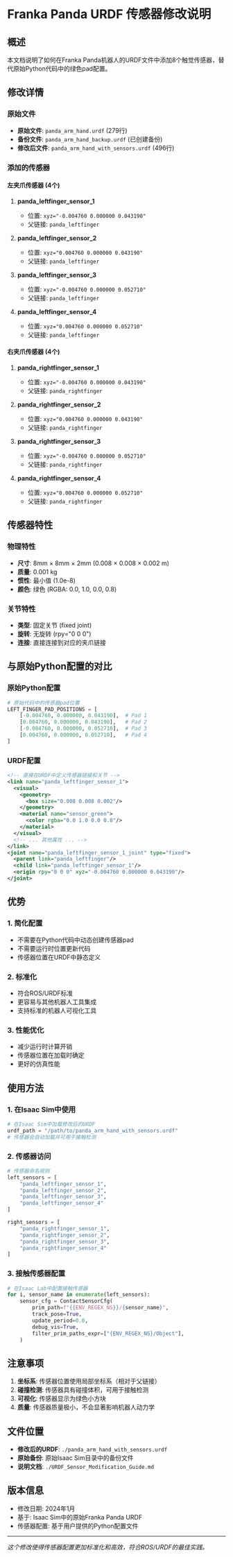 # Franka Panda URDF 传感器修改说明

## 概述
本文档说明了如何在Franka Panda机器人的URDF文件中添加8个触觉传感器，替代原始Python代码中的绿色pad配置。

## 修改详情

### 原始文件
- **原始文件**: `panda_arm_hand.urdf` (279行)
- **备份文件**: `panda_arm_hand_backup.urdf` (已创建备份)
- **修改后文件**: `panda_arm_hand_with_sensors.urdf` (496行)

### 添加的传感器

#### 左夹爪传感器 (4个)
1. **panda_leftfinger_sensor_1**
   - 位置: `xyz="-0.004760 0.000000 0.043190"`
   - 父链接: `panda_leftfinger`

2. **panda_leftfinger_sensor_2**
   - 位置: `xyz="0.004760 0.000000 0.043190"`
   - 父链接: `panda_leftfinger`

3. **panda_leftfinger_sensor_3**
   - 位置: `xyz="-0.004760 0.000000 0.052710"`
   - 父链接: `panda_leftfinger`

4. **panda_leftfinger_sensor_4**
   - 位置: `xyz="0.004760 0.000000 0.052710"`
   - 父链接: `panda_leftfinger`

#### 右夹爪传感器 (4个)
1. **panda_rightfinger_sensor_1**
   - 位置: `xyz="-0.004760 0.000000 0.043190"`
   - 父链接: `panda_rightfinger`

2. **panda_rightfinger_sensor_2**
   - 位置: `xyz="0.004760 0.000000 0.043190"`
   - 父链接: `panda_rightfinger`

3. **panda_rightfinger_sensor_3**
   - 位置: `xyz="-0.004760 0.000000 0.052710"`
   - 父链接: `panda_rightfinger`

4. **panda_rightfinger_sensor_4**
   - 位置: `xyz="0.004760 0.000000 0.052710"`
   - 父链接: `panda_rightfinger`

## 传感器特性

### 物理特性
- **尺寸**: 8mm × 8mm × 2mm (0.008 × 0.008 × 0.002 m)
- **质量**: 0.001 kg
- **惯性**: 最小值 (1.0e-8)
- **颜色**: 绿色 (RGBA: 0.0, 1.0, 0.0, 0.8)

### 关节特性
- **类型**: 固定关节 (fixed joint)
- **旋转**: 无旋转 (rpy="0 0 0")
- **连接**: 直接连接到对应的夹爪链接

## 与原始Python配置的对比

### 原始Python配置
```python
# 原始代码中的传感器pad位置
LEFT_FINGER_PAD_POSITIONS = [
    [-0.004760, 0.000000, 0.043190],  # Pad 1
    [0.004760, 0.000000, 0.043190],   # Pad 2
    [-0.004760, 0.000000, 0.052710],  # Pad 3
    [0.004760, 0.000000, 0.052710],   # Pad 4
]
```

### URDF配置
```xml
<!-- 直接在URDF中定义传感器链接和关节 -->
<link name="panda_leftfinger_sensor_1">
  <visual>
    <geometry>
      <box size="0.008 0.008 0.002"/>
    </geometry>
    <material name="sensor_green">
      <color rgba="0.0 1.0 0.0 0.8"/>
    </material>
  </visual>
  <!-- ... 其他属性 ... -->
</link>
<joint name="panda_leftfinger_sensor_1_joint" type="fixed">
  <parent link="panda_leftfinger"/>
  <child link="panda_leftfinger_sensor_1"/>
  <origin rpy="0 0 0" xyz="-0.004760 0.000000 0.043190"/>
</joint>
```

## 优势

### 1. 简化配置
- 不需要在Python代码中动态创建传感器pad
- 不需要运行时位置更新代码
- 传感器位置在URDF中静态定义

### 2. 标准化
- 符合ROS/URDF标准
- 更容易与其他机器人工具集成
- 支持标准的机器人可视化工具

### 3. 性能优化
- 减少运行时计算开销
- 传感器位置在加载时确定
- 更好的仿真性能

## 使用方法

### 1. 在Isaac Sim中使用
```python
# 在Isaac Sim中加载修改后的URDF
urdf_path = "/path/to/panda_arm_hand_with_sensors.urdf"
# 传感器会自动加载并可用于接触检测
```

### 2. 传感器访问
```python
# 传感器命名规则
left_sensors = [
    "panda_leftfinger_sensor_1",
    "panda_leftfinger_sensor_2",
    "panda_leftfinger_sensor_3",
    "panda_leftfinger_sensor_4"
]

right_sensors = [
    "panda_rightfinger_sensor_1",
    "panda_rightfinger_sensor_2",
    "panda_rightfinger_sensor_3",
    "panda_rightfinger_sensor_4"
]
```

### 3. 接触传感器配置
```python
# 在Isaac Lab中配置接触传感器
for i, sensor_name in enumerate(left_sensors):
    sensor_cfg = ContactSensorCfg(
        prim_path=f"{{ENV_REGEX_NS}}/{sensor_name}",
        track_pose=True,
        update_period=0.0,
        debug_vis=True,
        filter_prim_paths_expr=["{ENV_REGEX_NS}/Object"],
    )
```

## 注意事项

1. **坐标系**: 传感器位置使用局部坐标系（相对于父链接）
2. **碰撞检测**: 传感器具有碰撞体积，可用于接触检测
3. **可视化**: 传感器显示为绿色小方块
4. **质量**: 传感器质量极小，不会显著影响机器人动力学

## 文件位置
- **修改后的URDF**: `./panda_arm_hand_with_sensors.urdf`
- **原始备份**: 原始Isaac Sim目录中的备份文件
- **说明文档**: `./URDF_Sensor_Modification_Guide.md`

## 版本信息
- 修改日期: 2024年1月
- 基于: Isaac Sim中的原始Franka Panda URDF
- 传感器配置: 基于用户提供的Python配置文件

---
*这个修改使得传感器配置更加标准化和高效，符合ROS/URDF的最佳实践。* 